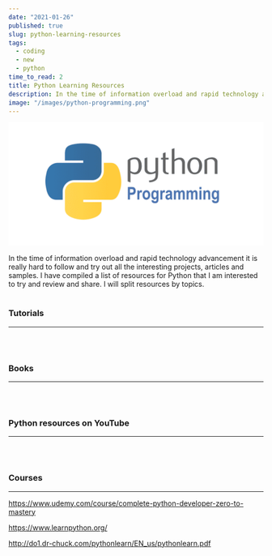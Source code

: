 ```yaml
---
date: "2021-01-26"
published: true
slug: python-learning-resources
tags:
  - coding
  - new
  - python
time_to_read: 2
title: Python Learning Resources
description: In the time of information overload and rapid technology advancement it is really hard to follow and try out all the interesting projects, articles and samples.
image: "/images/python-programming.png"
---
```


<img src="/images/python-programming.png" alt="Python Programming"
	title="Python Programming" class="w-100" />

In the time of information overload and rapid technology advancement it is really hard to follow and try out all the interesting projects, articles and samples. I have compiled a list of resources for Python that I am interested to try and review and share. I will split resources by topics.
<br>
<br>

### Tutorials

---

<PostResource
    image="/images/python-learning-resources/python.png"
    url="https://tecadmin.net/how-to-install-python-3-9-on-debian-10"
    title="How To Install Python 3.9 on Debian 10"
    description="Python is an object-oriented, high-level programming language. It is open-source with a large community. Python is used as a key language among the top tech companies like Google..."
  />
<PostResource
    image="https://2.bp.blogspot.com/-b-5JsXsvnOs/UwwOo8cUxlI/AAAAAAAACRQ/Gy55i1X40Ck/w1200-h630-p-k-no-nu/python.JPG"
    url="http://www.fromdev.com/2014/03/python-tutorials-resources.html"
    title="80+ Best Free Python Tutorials, eBooks & PDF To Learn Programming Online"
    description="Mega list of free python tutorials, ebooks, cheat sheets and more resources for python developers"
  />
<PostResource
    image="https://cdn.sstatic.net/Sites/stackoverflow/Img/apple-touch-icon@2.png?v=73d79a89bded"
    url="https://stackoverflow.com/questions/11779143/how-do-i-run-a-python-script-from-c"
    title="How do I run a Python script from C#?"
    description="This sort of question has been asked before in varying degrees, but I feel it has not been answered in a concise way and so I ask it again. I want to run a script in Python."
  />
<PostResource
    image="https://hub.packtpub.com/wp-content/uploads/2018/03/Extra-blog_3.png"
    url="https://hub.packtpub.com/eight-things-you-need-learn-python"
    title="Eight Things You Need To Learn with Python | Packt Hub"
    description="We say it a lot, but Python really is a versatile language that can be applied to many different purposes."
  />
<PostResource
    image="https://www.c-sharpcorner.com/images/csharp-corner.png"
    url="https://www.c-sharpcorner.com/article/basics-of-python"
    title="Basics Of Python"
    description="In this article you will learn about the basics of Python."
  />
<PostResource
    image="https://cdn-media-1.freecodecamp.org/images/1*DiffPQdgEAjDK4M_unUd4Q.jpeg"
    url="https://www.freecodecamp.org/news/better-web-scraping-in-python-with-selenium-beautiful-soup-and-pandas-d6390592e251/amp/"
    title="Better web scraping in Python with Selenium, Beautiful Soup, and pandas"
    description="Web Scraping using the Python programming language by Dave Gray, it is possible to “scrape” data from the web in a quick and efficient manner. Web scraping is defined as: a tool for turning the unstructured data on the web into machine readable, structured data which is ready for analysis."
  />
<PostResource
    image="https://miro.medium.com/max/1200/0*GAm7ubYgPzUzcZ_M.png"
    url="https://morioh.com/p/6b7f7e44a0f9"
    title="Learn Python by Building a Cryptocurrency Analysis"
    description="In this part, I am going to analyze which coin (Bitcoin, Ethereum or Litecoin) was the most profitable in the last two months using buy and hold strategy. We’ll go through the analysis of these 3 cryptocurrencies and try to give an objective answer."
  />
<br>
<br>

### Books

---

<PostResource
    image="http://storage.ning.com/topology/rest/1.0/file/get/2059721388?profile=original"
    url="http://www.datasciencecentral.com/profiles/blogs/27-free-data-mining-books"
    title="27 free data mining books"
    description="Data mining books on Python and others"
  />
<PostResource
    image="https://2.bp.blogspot.com/-13E5-OMDBYo/UlTj51q4kJI/AAAAAAAACD0/RyLGHO-jTJM/w1200-h630-p-k-no-nu/python-programming-books.png"
    url="https://www.fromdev.com/2013/10/Best-Python-Books.html"
    title="7 Best Python Books To Learn Programming"
    description="Want to learn Python programming? Checkout the best books you can read to learn and be expert."
  />
<PostResource
    image="https://www.onlineprogrammingbooks.com/wp-content/uploads/2019/04/fb.png"
    url="https://www.onlineprogrammingbooks.com/free-python-books/"
    title="Free Python Books - Download PDF | Read Online"
    description="Download free Python eBooks in pdf format or read Python books online."
  />
<PostResource
    image="https://www.freecodecamp.org/news/content/images/2019/11/pythongames-1.png"
    url="https://www.freecodecamp.org/news/learn-python-by-building-5-games"
    title="Learn Python by Building 5 Games"
    description="Many people learn programming languages best through building projects. If you want to learn Python by coding five games, check out the 7-hour video course we just released on the freeCodeCamp.org YouTube channel. We have collected together 5 great game development tutorials that will help you learn Python."
  />
<br>
<br>

### Python resources on YouTube

---

<PostResource
    image="https://i.ytimg.com/vi/kLZuut1fYzQ/maxresdefault.jpg"
    url="https://www.youtube.com/watch?v=kLZuut1fYzQ\u0026list=WL\u0026index=142\u0026ab_channel=CSDojo"
    title="What Can You Do with Python? - The 3 Main Applications"
    description="What is Python used for? What can you do with Python? Watch this video to find out."
  />
<PostResource
    image="https://i.ytimg.com/vi/8DvywoWv6fI/maxresdefault.jpg"
    url="https://www.youtube.com/watch?v=8DvywoWv6fI&list=WL&index=16&t=1486s"
    title="Python for Everybody - Full University Python Course"
    description="This Python 3 tutorial course aims to teach everyone the basics of programming computers using Python. The course has no pre-requisites and avoids all but the simplest mathematics."
  />
<PostResource
    image="https://i.ytimg.com/vi/rfscVS0vtbw/maxresdefault.jpg"
    url="https://www.youtube.com/watch?v=rfscVS0vtbw&list=WL&index=5"
    title="Learn Python - Full Course for Beginners [Tutorial]"
    description="This course will give you a full introduction into all of the core concepts in python. Follow along with the videos and you'll be a python programmer in no time!"
  />
<PostResource
    image="https://i.ytimg.com/vi/XGf2GcyHPhc/maxresdefault.jpg"
    url="https://www.youtube.com/watch?v=XGf2GcyHPhc&list=WL&index=61"
    title="Learn Python by Building Five Games - Full Course"
    description="Learn Python in this full tutorial course for beginners. This course takes a project-based approach. We have collected five great Python game tutorials together so you can learn Python while building five games. If you learn best by doing, this is the course for you."
  />
<PostResource
    image="/images/python-learning-resources/python_tutorial.jpg"
    url="https://www.youtube.com/playlist?list=PLBZBJbE_rGRWeh5mIBhD-hhDwSEDxogDg"
    title="Python Tutorials for Absolute Beginners by CS Dojo"
    description="The list of tutorials for Absolute Beginners"
  />
<PostResource
    image="https://i.ytimg.com/vi/xfzGZB4HhEE/maxresdefault.jpg"
    url="https://www.youtube.com/watch?v=xfzGZB4HhEE&list=WL&index=226&ab_channel=freeCodeCamp.org"
    title="Algorithmic Trading Using Python - Full Course"
    description="Learn how to perform algorithmic trading using Python in this complete course. Algorithmic trading means using computers to make investment decisions. Computer algorithms can make trades at a speed and frequency that is not possible by a human. After learning the basics of algorithmic trading, you will learn how to build three algorithmic trading projects."
  />

<br>
<br>

### Courses

---


<PostResource
    image=""
    url=""
    title=""
    description=""
  />
https://www.udemy.com/course/complete-python-developer-zero-to-mastery

https://www.learnpython.org/

http://do1.dr-chuck.com/pythonlearn/EN_us/pythonlearn.pdf